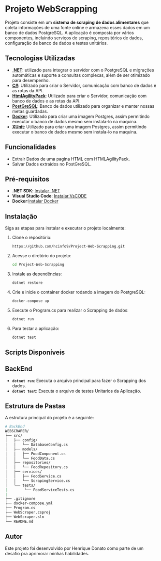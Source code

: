 # Projeto WebScrapping

Projeto consiste em um **sistema de scraping de dados alimentares** que coleta informações de uma fonte online e armazena esses dados em um banco de dados PostgreSQL. A aplicação é composta por vários componentes, incluindo serviços de scraping, repositórios de dados, configuração de banco de dados e testes unitários.



## Tecnologias Utilizadas


- **[.NET](https://dotnet.microsoft.com/pt-br/)**: utilizado para integrar o servidor com o PostgreSQL e migrações automáticas e suporte a consultas complexas, além de ser otimizado para desempenho.
- **[C#](https://learn.microsoft.com/pt-br/dotnet/csharp/)**: Utilizado para criar o Servidor, comunicação com banco de dados e as rotas da API.
- **[HtmlAgilityPack](https://html-agility-pack.net/)**: Utilizado para criar o Servidor, comunicação com banco de dados e as rotas da API.
- **[PostGreSQL](https://www.postgresql.org/)**: Banco de dados utilizado para organizar e manter nossas metas guardadas.
- **[Docker](https://www.docker.com/)**: Utilizado para criar uma imagem Postgres, assim permitindo executar o banco de dados mesmo sem instala-lo na maquina.
- **[XUnit](https://xunit.net/)**: Utilizado para criar uma imagem Postgres, assim permitindo executar o banco de dados mesmo sem instala-lo na maquina.



## Funcionalidades 

- Extrair Dados de uma pagina HTML com HTMLAgilityPack.
- Salvar Dados extraidos no PostGreSQL.

  

## Pré-requisitos

- **.NET SDK**: [Instalar .NET](https://dotnet.microsoft.com/pt-br/download/visual-studio-sdks)
- **Visual Studio Code**: [Instalar VsCODE](https://code.visualstudio.com/)
- **Docker**:[Instalar Docker](https://www.docker.com/products/docker-desktop/)


## Instalação 

Siga as etapas para instalar e executar o projeto localmente:

1. Clone o repositório:

   ```bash
   https://github.com/hcinfo9/Project-Web-Scrapping.git
   ```

2. Acesse o diretório do projeto:
   
   ```bash
   cd Project-Web-Scrapping
   ```

3. Instale as dependências:
    
   ```bash
   dotnet restore
   ```

4. Crie e inicie o container docker rodando a imagem do PostgreSQL:

    ```bash
   docker-compose up
   ```

5. Execute o Program.cs para realizar o Scrapping de dados:

   ```bash
   dotnet run
   ```



6. Para testar a aplicação:

   ```bash
   dotnet test
   ```

## Scripts Disponíveis

## BackEnd
- **`dotnet run`**: Executa o arquivo principal para fazer o Scrapping dos dados.
- **`dotnet test`**: Executa o arquivo de testes Unitarios da Aplicação.




## Estrutura de Pastas

A estrutura principal do projeto é a seguinte:

```bash
# BackEnd
WEBSCRAPER/
├── src/
│   ├── config/
│   │   └── DatabaseConfig.cs
│   ├── models/
│   │   ├── FoodComponent.cs
│   │   └── FoodData.cs
│   ├── repositories/
│   │   └── FoodRepository.cs
│   ├── services/
│   │   ├── FoodService.cs
│   │   └── ScrapingService.cs
│   └── tests/
|        └── FoodServiceTests.cs
|
├── .gitignore
├── docker-compose.yml
├── Program.cs
├── WebScraper.csproj
├── WebScraper.sln   
└── README.md

```


## Autor

Este projeto foi desenvolvido por Henrique Donato como parte de um desafio pra aprimorar minhas habilidades.

